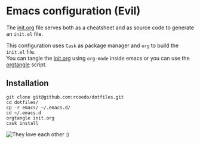 # Emacs configuration (Evil)

The [init.org](https://github.com/rcoedo/dotfiles/blob/master/emacs/init.org) file serves both as a cheatsheet and as source code to generate an `init.el` file.

This configuration uses `Cask` as package manager and `org` to build the `init.el` file.  
You can tangle the [init.org](https://github.com/rcoedo/dotfiles/blob/master/emacs/init.org) using `org-mode` inside emacs
or you can use the [orgtangle](https://github.com/rcoedo/orgtangle) script.

## Installation
```
git clone git@github.com:rcoedo/dotfiles.git
cd dotfiles/
cp -r emacs/ ~/.emacs.d/
cd ~/.emacs.d
orgtangle init.org
cask install
```
![They love each other :)](http://i.imgur.com/81LXpoy.png)
